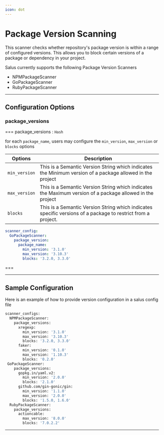 ```yaml
---
icon: dot
---
```

# Package Version Scanning

This scanner checks whether repository's package version is within a range of configured versions. This allows you to block certain versions of a package or dependency in your project. 

Salus currently supports the following Package Version Scanners
- NPMPackageScanner 
- GoPackageScanner
- RubyPackageScanner

---
## Configuration Options

### package_versions
=== package_versions : `Hash`

for each `package_name`, users may configure the `min_version`, `max_version` or `blocks` options

Options | Description
--- | ---
`min_version` | This is a Semantic Version String which indicates the Minimum version of a package allowed in the project
`max_version` | This is a Semantic Version String which indicates the Maximum version of a package allowed in the project
`blocks` | This is a Semantic Version String which indicates specific versions of a package to restrict from a project. 

```yml
scanner_config:
  GoPackageScanner:
    package_version:
      package_name:
        min_version: '3.1.0'
        max_version: '3.10.3'
        blocks: '3.2.0, 3.3.0'
```
===

---

## Sample Configuration
Here is an example of how to provide version configuration in a salus config file

```sh salus.yml
scanner_configs:
  NPMPackageScanner:
    package_versions:
      xregexp:
        min_version: '3.1.0'
        max_version: '3.10.3'
        blocks: '3.2.0, 3.3.0'
      faker:
        min_version: '0.1.0'
        max_version: '1.10.3'
        blocks: '0.2.0'
 GoPackageScanner:
    package_versions:
      gopkg.in/yaml.v2:
        min_version: '2.0.0'
        blocks: '2.1.0'
      github.com/gin-gonic/gin:
        min_version: '1.1.0'
        max_version: '2.0.0'
        blocks: '1.5.0, 1.6.0'
  RubyPackageScanner:
    package_versions:
      actioncable:
        max_version: '8.0.0'
        blocks: '7.0.2.2'
```

---